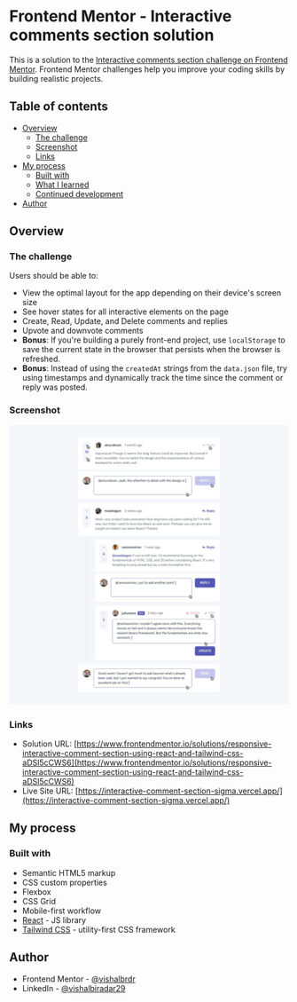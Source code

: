 # Frontend Mentor - Interactive comments section solution

This is a solution to the [Interactive comments section challenge on Frontend Mentor](https://www.frontendmentor.io/challenges/interactive-comments-section-iG1RugEG9). Frontend Mentor challenges help you improve your coding skills by building realistic projects.

## Table of contents

- [Overview](#overview)
  - [The challenge](#the-challenge)
  - [Screenshot](#screenshot)
  - [Links](#links)
- [My process](#my-process)
  - [Built with](#built-with)
  - [What I learned](#what-i-learned)
  - [Continued development](#continued-development)
- [Author](#author)

## Overview

### The challenge

Users should be able to:

- View the optimal layout for the app depending on their device's screen size
- See hover states for all interactive elements on the page
- Create, Read, Update, and Delete comments and replies
- Upvote and downvote comments
- **Bonus**: If you're building a purely front-end project, use `localStorage` to save the current state in the browser that persists when the browser is refreshed.
- **Bonus**: Instead of using the `createdAt` strings from the `data.json` file, try using timestamps and dynamically track the time since the comment or reply was posted.

### Screenshot

![](./screenshot.jpg)

### Links

- Solution URL: [https://www.frontendmentor.io/solutions/responsive-interactive-comment-section-using-react-and-tailwind-css-aDSl5cCWS6](https://www.frontendmentor.io/solutions/responsive-interactive-comment-section-using-react-and-tailwind-css-aDSl5cCWS6)
- Live Site URL: [https://interactive-comment-section-sigma.vercel.app/](https://interactive-comment-section-sigma.vercel.app/)

## My process

### Built with

- Semantic HTML5 markup
- CSS custom properties
- Flexbox
- CSS Grid
- Mobile-first workflow
- [React](https://reactjs.org/) - JS library
- [Tailwind CSS](https://tailwindcss.com/) - utility-first CSS framework

## Author

- Frontend Mentor - [@vishalbrdr](https://www.frontendmentor.io/profile/vishalbrdr)
- LinkedIn - [@vishalbiradar29](https://www.linkedin.com/in/vishalbiradar29/)
